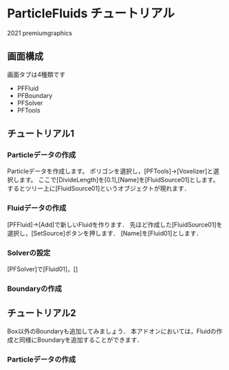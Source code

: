 # ParticleFluids チュートリアル

2021 premiumgraphics

## 画面構成
画面タブは4種類です

- PFFluid
- PFBoundary
- PFSolver
- PFTools

## チュートリアル1

### Particleデータの作成
Particleデータを作成します。
ポリゴンを選択し，[PFTools]->[Voxelizer]と選択します。
ここで[DivideLength]を[0.1],[Name]を[FluidSource01]とします。
するとツリー上に[FluidSource01]というオブジェクトが現れます．

### Fluidデータの作成
[PFFluid]->[Add]で新しいFluidを作ります．
先ほど作成した[FluidSource01]を選択し，[SetSource]ボタンを押します．
[Name]を[Fluid01]とします．

### Solverの設定
[PFSolver]で[Fluid01]，[]

### Boundaryの作成

## チュートリアル2
Box以外のBoundaryも追加してみましょう．
本アドオンにおいては，Fluidの作成と同様にBoundaryを追加することができます．

### Particleデータの作成
